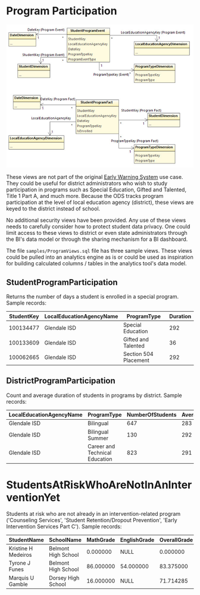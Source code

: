 # Program Participation

![Star schemes for StudentProgramEvent and StudentProgramFact](images/student-program-fact-views.jpg)

These views are not part of the original [Early Warning
System](early-warning-system.md) use case. They could be useful for district
administrators who wish to study participation in programs such as Special
Education, Gifted and Talented, Title 1 Part A, and much more. Because the ODS
tracks program participation at the level of local education agency (district),
these views are keyed to the district instead of school.

No additional security views have been provided. Any use of these views needs to
carefully consider how to protect student data privacy. One could limit access
to these views to district  or even state administrators through the BI's data
model or through the sharing mechanism for a BI dashboard.

The file `samples/ProgramViews.sql` file has three sample views. These views
could be pulled into an analytics engine as is or could be used as inspiration
for building calculated columns / tables in the analytics tool's data model.

## StudentProgramParticipation

Returns the number of days a student is enrolled in a special program. Sample
records:

| StudentKey | LocalEducationAgencyName | ProgramType | Duration |
| ---------- | ------------------------ | ----------- | -------- |
| 100134477 | Glendale ISD | Special Education | 292 |
| 100133609 | Glendale ISD | Gifted and Talented | 36 |
| 100062665 | Glendale ISD | Section 504 Placement | 292 |

## DistrictProgramParticipation

Count and average duration of students in programs by district. Sample records:

| LocalEducationAgencyName | ProgramType | NumberOfStudents | AverageDuration |
| ------------------------ | ----------- | ---------------- | --------------- |
| Glendale ISD | Bilingual | 647 | 283 |
| Glendale ISD | Bilingual Summer | 130 | 292 |
| Glendale ISD | Career and Technical Education | 823 | 291 |

# StudentsAtRiskWhoAreNotInAnInterventionYet

Students at risk who are not already in an intervention-related program
('Counseling Services', 'Student Retention/Dropout Prevention', 'Early
Intervention Services Part C'). Sample records:

| StudentName |SchoolName | MathGrade | EnglishGrade |OverallGrade | AttendanceRate | GradeIndicator | AttendanceIndicator | BehaviorIndicator |
| ----------- | --------- | --------- | ------------ | ----------- | -------------- | -------------- | ------------------- | ----------------- |
| Kristine H Medeiros |Belmont High School| 0.000000 | NULL | 0.000000 |1.0000000000000000000 |At risk | On track | On track |
| Tyrone J Funes |Belmont High School| 86.000000 | 54.000000 |83.375000 |0.8742857142857142857 | At risk | Early warning | On track |
| Marquis U Gamble |Dorsey High School | 16.000000 | NULL |71.714285 |0.9106145251396648044 |At risk | On track | On track |
